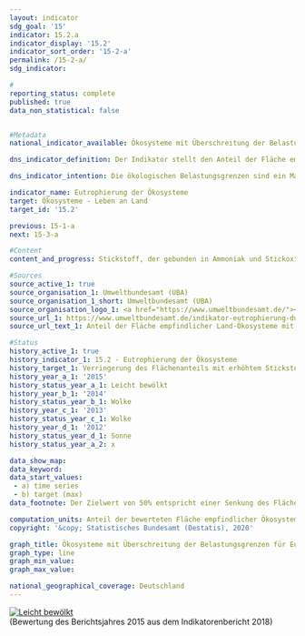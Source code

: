 ```yaml
---                   
layout: indicator                   
sdg_goal: '15'                   
indicator: 15.2.a                   
indicator_display: '15.2'                   
indicator_sort_order: '15-2-a'                   
permalink: /15-2-a/                   
sdg_indicator:                    

#                   
reporting_status: complete                   
published: true                   
data_non_statistical: false                   


#Metadata                   
national_indicator_available: Ökosysteme mit Überschreitung der Belastungsgrenzen für Eutrophierung durch Stickstoffeinträge                   

dns_indicator_definition: Der Indikator stellt den Anteil der Fläche empfindlicher Ökosysteme dar, bei der die ökologischen Belastungsgrenzen (Critical Loads) durch atmosphärische Stickstoffeinträge überschritten wurden, gemessen an der gesamten bewerteten Fläche empfindlicher Ökosysteme.<sub> Text aus dem Indikatorenbericht 2018</sub>                   

dns_indicator_intention: Die ökologischen Belastungsgrenzen sind ein Maß für die Empfindlichkeit eines Ökosystems gegenüber dem Eintrag eines Schadstoffs. Liegen die Einträge von Luftschadstoffen unter diesen Critical Loads, ist nach heutigem Stand des Wissens nicht mit schädlichen Wirkungen auf Struktur und Funktion eines Ökosystems zu rechnen. Fast die Hälfte der Farn- und Blütenpflanzen, die in Deutschland in der Roten Liste aufgeführt sind, sind durch Nährstoffeinträge gefährdet. Bis zum Jahr 2030 soll der Flächenanteil mit erhöhtem Stickstoffeintrag um 35&nbsp;% gegenüber 2005 reduziert werden. Dies entspricht einer Senkung auf 50&nbsp;% der Fläche aller Ökosysteme.<sub> Text aus dem Indikatorenbericht 2018</sub>                   

indicator_name: Eutrophierung der Ökosysteme                   
target: Ökosysteme - Leben an Land                   
target_id: '15.2'                   

previous: 15-1-a                   
next: 15-3-a                   

#Content                    
content_and_progress: Stickstoff, der gebunden in Ammoniak und Stickoxiden in die Atmosphäre gelangt, wird gasförmig, in Regen gelöst, oder als Bestandteil des Feinstaubs in empfindliche Ökosysteme eingetragen. Als Ökosysteme werden dabei Wälder, natürliches Grünland, Moore, Sümpfe und Heiden betrachtet.<br><br>Zur Bewertung der Stickstoffeinträge werden ökosystemspezifische Belastungsgrenzen ermittelt, bei deren Einhaltung nach heutigem Wissensstand Strukturen und Funktionen sowie die Artengemeinschaften eines Ökosystems geschützt sind. Ökologische Belastungsgrenzen sind somit ein Maß für die Empfindlichkeit eines Ökosystems und erlauben eine räumlich differenzierte Gegenüberstellung der Belastbarkeit von Ökosystemen mit aktuellen atmosphärischen Stickstoffeinträgen. Insgesamt werden auf diese Weise etwa elf Millionen Hektar, das heißt nahezu ein Drittel der Fläche Deutschlands, bewertet. Auswirkungen eines übermäßigen Stickstoffeintrags treten oft erst einige Jahre später auf. Ebenso sind positive Effekte aufgrund geminderten Eintrags erst nach längerer Zeit zu erkennen.<br><br>Die Eutrophierung von Ökosystemen steht in Beziehung zu den Indikatoren 2.1.a „Stickstoffüberschuss“, 3.2.a „Emissionen von Luftschadstoffen“, 6.1.b „Nitrat im Grundwasser“ und 14.1.a „Stickstoffeintrag über die Zuflüsse in Nord- und Ostsee“.<br><br>Seit dem Jahr 2018 wird der Indikator vom Umweltbundesamt (UBA) berechnet. Derzeit liegt eine Zeitreihe für die Jahre 2000 bis 2015 vor. Zwei Datensätze sind dabei von grundlegender Bedeutung. Der erste Datensatz ist der Critical-Load-Datensatz, der vom UBA für die internationale Berichterstattung im Rahmen der Genfer Luftreinhaltekonvention (CLRTAP) bereitgestellt wird. Grundlagen zur Ermittlung dieses Datensatzes sind unter anderem die Bodenübersichtskarte Deutschlands, die Karte der mittleren jährlichen Sickerwasserrate aus dem Boden, die Karte der Landnutzungsverteilung sowie Klimadaten Deutschlands. Der zweite Datensatz beinhaltet eine Zeitreihe der Stickstoffeinträge in Deutschland und wurde im Rahmen des PINETI III-Projekts (Pollutant INput and EcosysTem Impact) berechnet.<br><br>Im Jahr 2015 wurden in Deutschland auf 68&nbsp;% der Fläche aller bewerteten empfindlichen Ökosysteme die Belastungsgrenzen für schädlichen Stickstoffeintrag überschritten. Besonders hoch sind Überschreitungen in Teilen Norddeutschlands, da hier durch die Landwirtschaft große Mengen reaktiver Stickstoffverbindungen freigesetzt werden.<br><br>Zwischen 2005 und 2015 konnte der Anteil der Flächen, auf denen die Belastungsgrenzen für Stickstoff überschritten wurden, um 9 Prozentpunkte gesenkt werden. Sollte die Reduktion von Stickstoffeinträgen der vergangenen Berichtsjahre fortgeführt werden, so wird das angestrebte Ziel von höchstens 50&nbsp;% belasteter Fläche im Jahr 2030 leicht verfehlt.<sub> Text aus dem Indikatorenbericht 2018</sub>                   

#Sources
source_active_1: true                           
source_organisation_1: Umweltbundesamt (UBA)                           
source_organisation_1_short: Umweltbundesamt (UBA)                           
source_organisation_logo_1: <a href="https://www.umweltbundesamt.de/"><img src="https://g205sdgs.github.io/sdg-indicators/public/logos/uba.png" alt="Logo Umweltbundesamt (UBA)" title="Klicken Sie hier um zu der Homepage der Organisation zu gelangen" /></a>
source_url_1: https://www.umweltbundesamt.de/indikator-eutrophierung-durch-stickstoff                               
source_url_text_1: Anteil der Fläche empfindlicher Land-Ökosysteme mit Überschreitung der Belastungsgrenzen für Eutrophierung                               

#Status                   
history_active_1: true                   
history_indicator_1: 15.2 - Eutrophierung der Ökosysteme                   
history_target_1: Verringerung des Flächenanteils mit erhöhtem Stickstoffeintrag um 35&nbsp;% gegenüber 2005 bis 2030
history_year_a_1: '2015'                           
history_status_year_a_1: Leicht bewölkt
history_year_b_1: '2014'                           
history_status_year_b_1: Wolke
history_year_c_1: '2013'                           
history_status_year_c_1: Wolke
history_year_d_1: '2012'                           
history_status_year_d_1: Sonne
history_status_year_a_2: x

data_show_map:                    
data_keyword:                    
data_start_values: 
 - a) time series
 - b) target (max)                   
data_footnote: Der Zielwert von 50% entspricht einer Senkung des Flächenanteils um 35% gegenüber 2005                   

computation_units: Anteil der bewerteten Fläche empfindlicher Ökosysteme, in&nbsp;%                   
copyright: '&copy; Statistisches Bundesamt (Destatis), 2020'                   

graph_title: Ökosysteme mit Überschreitung der Belastungsgrenzen für Eutrophierung durch Stickstoffeinträge                   
graph_type: line                   
graph_min_value:                    
graph_max_value:                    

national_geographical_coverage: Deutschland                   
---
```

<div>                           
  <div class="my-header">                           
    <a href="https://sustainabledevelopment-deutschland.github.io/status/"><img src="https://g205sdgs.github.io/sdg-indicators/public/Wettersymbole/Leicht bewölkt.png" title="Bei Fortsetzung der Entwicklung würde das Ziel voraussichtlich um mindestens 5&nbsp;%, aber maximal um 20&nbsp;% der Differenz zwischen Zielwert und aktuellem Wert verfehlt" alt="Leicht bewölkt" />                           
    </a>                           
  </div>
  <div class="my-header-note">
    <span>(Bewertung des Berichtsjahres 2015 aus dem Indikatorenbericht 2018)</span>
  </div>                           
</div>